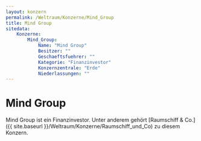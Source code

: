 ```yaml
---
layout: konzern
permalink: /Weltraum/Konzerne/Mind_Group
title: Mind Group
sitedata:
    Konzerne:
        Mind_Group:
            Name: "Mind Group"
            Besitzer: ""
            Geschaeftsfuehrer: ""
            Kategorie: "Finanzinvestor"
            Konzernzentrale: "Erde"
            Niederlassungen: ""
---
```


# Mind Group

Mind Group ist ein Finanzinvestor. Unter anderem gehört [Raumschiff & Co.]({{ site.baseurl }}/Weltraum/Konzerne/Raumschiff_und_Co) zu diesem Konzern.
